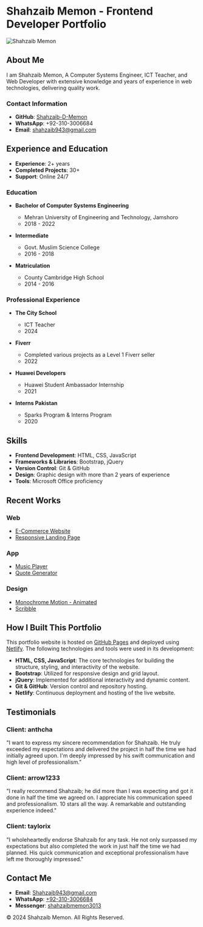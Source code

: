 # Shahzaib Memon - Frontend Developer Portfolio

![Shahzaib Memon](https://shahzaib-d-memon.github.io/Shahzaib-Portfolio.github.io/assets/img/about-img2.png)

## About Me

I am Shahzaib Memon, A Computer Systems Engineer, ICT Teacher, and Web Developer with extensive knowledge and years of experience in web technologies, delivering quality work.

### Contact Information

- **GitHub**: [Shahzaib-D-Memon](https://github.com/Shahzaib-D-Memon)
- **WhatsApp**: +92-310-3006684
- **Email**: shahzaib943@gmail.com

## Experience and Education

- **Experience**: 2+ years
- **Completed Projects**: 30+
- **Support**: Online 24/7

### Education

- **Bachelor of Computer Systems Engineering**
  - Mehran University of Engineering and Technology, Jamshoro
  - 2018 - 2022
- **Intermediate**
  - Govt. Muslim Science College
  - 2016 - 2018

- **Matriculation**
  - County Cambridge High School
  - 2014 - 2016

### Professional Experience

- **The City School**
  - ICT Teacher
  - 2024

- **Fiverr**
  - Completed various projects as a Level 1 Fiverr seller
  - 2022

- **Huawei Developers**
  - Huawei Student Ambassador Internship
  - 2021

- **Interns Pakistan**
  - Sparks Program & Interns Program
  - 2020

## Skills

- **Frontend Development**: HTML, CSS, JavaScript
- **Frameworks & Libraries**: Bootstrap, jQuery
- **Version Control**: Git & GitHub
- **Design**: Graphic design with more than 2 years of experience
- **Tools**: Microsoft Office proficiency

## Recent Works

### Web

- [E-Commerce Website](https://shahzaib-memon.netlify.app/ecommerce-demo)
- [Responsive Landing Page](https://shahzaib-memon.netlify.app/landing-page-demo)

### App

- [Music Player](https://shahzaib-memon.netlify.app/music-player-demo)
- [Quote Generator](https://shahzaib-memon.netlify.app/quote-generator-demo)

### Design

- [Monochrome Motion - Animated](https://shahzaib-memon.netlify.app/monochrome-motion-demo)
- [Scribble](https://shahzaib-memon.netlify.app/scribble-demo)

## How I Built This Portfolio

This portfolio website is hosted on [GitHub Pages](https://shahzaib-d-memon.github.io/Shahzaib-Portfolio.github.io/) and deployed using [Netlify](https://shahzaib-memon.netlify.app/). The following technologies and tools were used in its development:

- **HTML, CSS, JavaScript**: The core technologies for building the structure, styling, and interactivity of the website.
- **Bootstrap**: Utilized for responsive design and grid layout.
- **jQuery**: Implemented for additional interactivity and dynamic content.
- **Git & GitHub**: Version control and repository hosting.
- **Netlify**: Continuous deployment and hosting of the live website.

## Testimonials

### Client: anthcha

"I want to express my sincere recommendation for Shahzaib. He truly exceeded my expectations and delivered the project in half the time we had initially agreed upon. I'm deeply impressed by his swift communication and high level of professionalism."

### Client: arrow1233

"I really recommend Shahzaib; he did more than I was expecting and got it done in half the time we agreed on. I appreciate his communication speed and professionalism. 10 stars all the way. A remarkable and outstanding experience indeed."

### Client: taylorix

"I wholeheartedly endorse Shahzaib for any task. He not only surpassed my expectations but also completed the work in just half the time we had planned. His quick communication and exceptional professionalism have left me thoroughly impressed."

## Contact Me

- **Email**: [Shahzaib943@gmail.com](mailto:shahzaib943@gmail.com)
- **WhatsApp**: [+92-310-3006684](https://wa.me/923103006684)
- **Messenger**: [shahzaibmemon3013](https://m.me/shahzaibmemon3013)

© 2024 Shahzaib Memon. All Rights Reserved.

